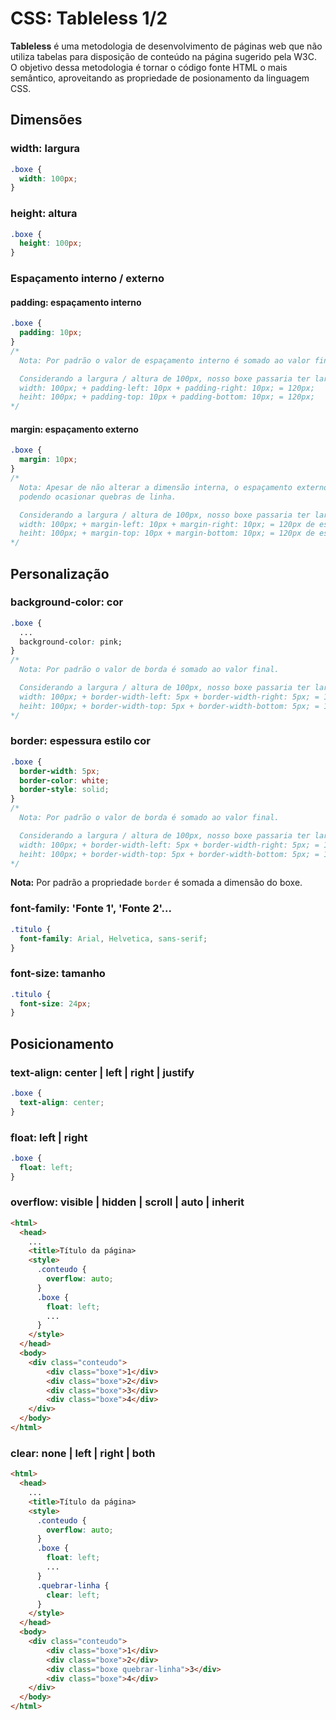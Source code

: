 # CSS: Tableless 1/2
**Tableless** é uma metodologia de desenvolvimento de páginas web que não utiliza tabelas para disposição de conteúdo na página sugerido pela W3C. 
O objetivo dessa metodologia é tornar o código fonte HTML o mais semântico, aproveitando as propriedade de posionamento da linguagem CSS.

## Dimensões
### width: largura
``` css
.boxe {
  width: 100px; 
}
```
### height: altura
``` css
.boxe {
  height: 100px; 
}
```
### Espaçamento interno / externo
#### padding: espaçamento interno
``` css
.boxe {
  padding: 10px; 
}
/*
  Nota: Por padrão o valor de espaçamento interno é somado ao valor final.

  Considerando a largura / altura de 100px, nosso boxe passaria ter largura / altura de 120px.
  width: 100px; + padding-left: 10px + padding-right: 10px; = 120px;
  heiht: 100px; + padding-top: 10px + padding-bottom: 10px; = 120px;  
*/
```
#### margin: espaçamento externo
``` css
.boxe {
  margin: 10px; 
}
/*
  Nota: Apesar de não alterar a dimensão interna, o espaçamento externo é calculado no momento do posicionamento, 
  podendo ocasionar quebras de linha.

  Considerando a largura / altura de 100px, nosso boxe passaria ter largura / altura de 120px.
  width: 100px; + margin-left: 10px + margin-right: 10px; = 120px de espaço ocupado horizontal;
  heiht: 100px; + margin-top: 10px + margin-bottom: 10px; = 120px de espaço ocupado na vertical;  
*/
```
## Personalização
### background-color: cor
``` css
.boxe {
  ...
  background-color: pink;
}
/*
  Nota: Por padrão o valor de borda é somado ao valor final.

  Considerando a largura / altura de 100px, nosso boxe passaria ter largura / altura de 110px.
  width: 100px; + border-width-left: 5px + border-width-right: 5px; = 110px;
  heiht: 100px; + border-width-top: 5px + border-width-bottom: 5px; = 120px;  
*/
```
### border: espessura estilo cor
``` css
.boxe {
  border-width: 5px;
  border-color: white;
  border-style: solid;
}
/*
  Nota: Por padrão o valor de borda é somado ao valor final.

  Considerando a largura / altura de 100px, nosso boxe passaria ter largura / altura de 110px.
  width: 100px; + border-width-left: 5px + border-width-right: 5px; = 110px;
  heiht: 100px; + border-width-top: 5px + border-width-bottom: 5px; = 120px;  
*/
```
**Nota:** Por padrão a propriedade `border` é somada a dimensão do boxe.
### font-family: 'Fonte 1', 'Fonte 2'...
``` css
.titulo {
  font-family: Arial, Helvetica, sans-serif; 
}
```
### font-size: tamanho
``` css
.titulo {
  font-size: 24px; 
}
```
## Posicionamento
### text-align: center | left | right | justify
``` css
.boxe {
  text-align: center; 
}
```
### float: left | right
``` css
.boxe {
  float: left; 
}
```
### overflow: visible | hidden | scroll | auto | inherit
``` html
<html>
  <head>
    ...
    <title>Título da página>
    <style>
      .conteudo {
        overflow: auto; 
      }
      .boxe {
        float: left;
        ...
      }
    </style>
  </head>
  <body>
    <div class="conteudo">
        <div class="boxe">1</div>
        <div class="boxe">2</div>
        <div class="boxe">3</div>
        <div class="boxe">4</div>
    </div>
  </body>
</html>
```

### clear: none | left | right | both
``` html
<html>
  <head>
    ...
    <title>Título da página>
    <style>
      .conteudo {
        overflow: auto; 
      }
      .boxe {
        float: left;
        ...
      }
      .quebrar-linha {
        clear: left; 
      }
    </style>
  </head>
  <body>
    <div class="conteudo">
        <div class="boxe">1</div>
        <div class="boxe">2</div>
        <div class="boxe quebrar-linha">3</div>
        <div class="boxe">4</div>
    </div>
  </body>
</html>
```
